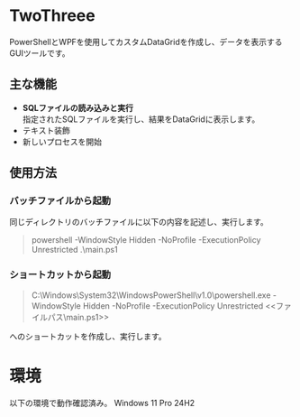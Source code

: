 # TwoThreee
PowerShellとWPFを使用してカスタムDataGridを作成し、データを表示するGUIツールです。

## 主な機能
- **SQLファイルの読み込みと実行**  
  指定されたSQLファイルを実行し、結果をDataGridに表示します。
- テキスト装飾
- 新しいプロセスを開始
  
## 使用方法
### バッチファイルから起動
同じディレクトリのバッチファイルに以下の内容を記述し、実行します。
> powershell -WindowStyle Hidden -NoProfile -ExecutionPolicy Unrestricted .\main.ps1

### ショートカットから起動
> C:\Windows\System32\WindowsPowerShell\v1.0\powershell.exe -WindowStyle Hidden -NoProfile -ExecutionPolicy Unrestricted <<ファイルパス\main.ps1>>

へのショートカットを作成し、実行します。

# 環境
以下の環境で動作確認済み。
Windows 11 Pro 24H2

